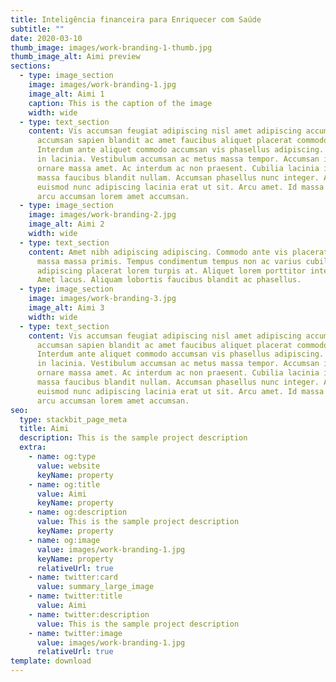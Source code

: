 ```yaml
---
title: Inteligência financeira para Enriquecer com Saúde
subtitle: ""
date: 2020-03-10
thumb_image: images/work-branding-1-thumb.jpg
thumb_image_alt: Aimi preview
sections:
  - type: image_section
    image: images/work-branding-1.jpg
    image_alt: Aimi 1
    caption: This is the caption of the image
    width: wide
  - type: text_section
    content: Vis accumsan feugiat adipiscing nisl amet adipiscing accumsan blandit
      accumsan sapien blandit ac amet faucibus aliquet placerat commodo.
      Interdum ante aliquet commodo accumsan vis phasellus adipiscing. Ornare a
      in lacinia. Vestibulum accumsan ac metus massa tempor. Accumsan in lacinia
      ornare massa amet. Ac interdum ac non praesent. Cubilia lacinia interdum
      massa faucibus blandit nullam. Accumsan phasellus nunc integer. Accumsan
      euismod nunc adipiscing lacinia erat ut sit. Arcu amet. Id massa aliquet
      arcu accumsan lorem amet accumsan.
  - type: image_section
    image: images/work-branding-2.jpg
    image_alt: Aimi 2
    width: wide
  - type: text_section
    content: Amet nibh adipiscing adipiscing. Commodo ante vis placerat interdum
      massa massa primis. Tempus condimentum tempus non ac varius cubilia
      adipiscing placerat lorem turpis at. Aliquet lorem porttitor interdum.
      Amet lacus. Aliquam lobortis faucibus blandit ac phasellus.
  - type: image_section
    image: images/work-branding-3.jpg
    image_alt: Aimi 3
    width: wide
  - type: text_section
    content: Vis accumsan feugiat adipiscing nisl amet adipiscing accumsan blandit
      accumsan sapien blandit ac amet faucibus aliquet placerat commodo.
      Interdum ante aliquet commodo accumsan vis phasellus adipiscing. Ornare a
      in lacinia. Vestibulum accumsan ac metus massa tempor. Accumsan in lacinia
      ornare massa amet. Ac interdum ac non praesent. Cubilia lacinia interdum
      massa faucibus blandit nullam. Accumsan phasellus nunc integer. Accumsan
      euismod nunc adipiscing lacinia erat ut sit. Arcu amet. Id massa aliquet
      arcu accumsan lorem amet accumsan.
seo:
  type: stackbit_page_meta
  title: Aimi
  description: This is the sample project description
  extra:
    - name: og:type
      value: website
      keyName: property
    - name: og:title
      value: Aimi
      keyName: property
    - name: og:description
      value: This is the sample project description
      keyName: property
    - name: og:image
      value: images/work-branding-1.jpg
      keyName: property
      relativeUrl: true
    - name: twitter:card
      value: summary_large_image
    - name: twitter:title
      value: Aimi
    - name: twitter:description
      value: This is the sample project description
    - name: twitter:image
      value: images/work-branding-1.jpg
      relativeUrl: true
template: download
---
```

